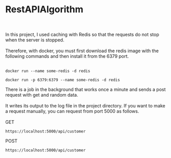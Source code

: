 # RestAPIAlgorithm <br></br>
In this project, I used caching with Redis so that the requests do not stop when the server is stopped.<br></br>
Therefore, with docker, you must first download the redis image with the following commands and then install it from the 6379 port.<br></br>
```
docker run --name some-redis -d redis
```
```
docker run -p 6379:6379 --name some-redis -d redis
```

There is a job in the background that works once a minute and sends a post request with get and random data.<br></br>
It writes its output to the log file in the project directory. If you want to make a request manually, you can request from port 5000 as follows.<br></br>
GET
```
https://localhost:5000/api/customer
```
POST
```
https://localhost:5000/api/customer
```
